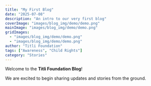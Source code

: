 ```yaml
---
title: "My First Blog"
date: "2025-07-08"
description: "An intro to our very first blog"
coverImage: "images/blog_img/demo/demo.png"
mainImage: "images/blog_img/demo/demo.png"
gridImages:
  - "images/blog_img/demo/demo.png"
  - "images/blog_img/demo/demo.png"
author: "Titli Foundation"
tags: ["Awareness", "Child Rights"]
category: "Stories"
---
```


Welcome to the **Titli Foundation Blog**!

We are excited to begin sharing updates and stories from the ground.
